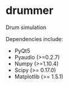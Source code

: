 # drummer
Drum simulation

Dependencies include:
* PyQt5
* Pyaudio (>=0.2.7)
* Numpy (>=1.10.4)
* Scipy (>= 0.17.0)
* Matplotlib (>= 1.5.1)
